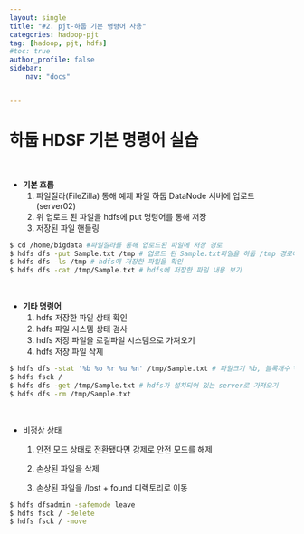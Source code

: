 ```yaml
---
layout: single
title: "#2. pjt-하둡 기본 명령어 사용"
categories: hadoop-pjt
tag: [hadoop, pjt, hdfs]
#toc: true 
author_profile: false
sidebar:
    nav: "docs"


---
```


# 하둡 HDSF 기본 명령어 실습

<br>

* **기본 흐름**
  1. 파일질라(FileZilla) 통해 예제 파일 하둡 DataNode 서버에 업로드 (server02)
  2. 위 업로드 된 파일을 hdfs에 put 명령어를 통해 저장
  3. 저장된 파일 핸들링 

```bash
$ cd /home/bigdata #파일질라를 통해 업로드된 파일에 저장 경로 
$ hdfs dfs -put Sample.txt /tmp # 업로드 된 Sample.txt파일을 하둡 /tmp 경로에 업로드
$ hdfs dfs -ls /tmp # hdfs에 저장한 파일을 확인
$ hdfs dfs -cat /tmp/Sample.txt # hdfs에 저장한 파일 내용 보기 
```

<br>



* **기타 명령어**
  1. hdfs 저장한 파일 상태 확인
  2. hdfs 파일 시스템 상태 검사 
  3. hdfs 저장 파일을 로컬파일 시스템으로 가져오기  
  4. hdfs 저장 파일 삭제 

```bash
$ hdfs dfs -stat '%b %o %r %u %n' /tmp/Sample.txt # 파일크기 %b, 블록개수 %o 복제 수 %r, 소유자명%u, 파일명%n
$ hdfs fsck / 
$ hdfs dfs -get /tmp/Sample.txt # hdfs가 설치되어 있는 server로 가져오기 
$ hdfs dfs -rm /tmp/Sample.txt
```

<br>

* 비정상 상태 

  1. 안전 모드 상태로 전환됐다면 강제로 안전 모드를 해제

  2. 손상된 파일을 삭제

  3. 손상된 파일을 /lost + found 디렉토리로 이동

```bash
$ hdfs dfsadmin -safemode leave
$ hdfs fsck / -delete 
$ hdfs fsck / -move 
```



